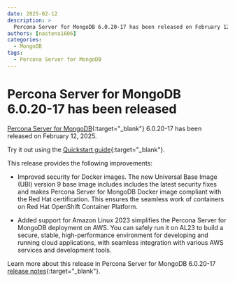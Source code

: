 ```yaml
---
date: 2025-02-12
description: >
  Percona Server for MongoDB 6.0.20-17 has been released on February 12, 2025.
authors: [nastena1606]
categories:
  - MongoDB
tags:
  - Percona Server for MongoDB
---
```


# Percona Server for MongoDB 6.0.20-17 has been released

<!-- more -->

[Percona Server for MongoDB](https://docs.percona.com/percona-server-for-mongodb/6.0/index.html){:target="_blank"} 6.0.20-17 has been released on February 12, 2025.

Try it out using the [Quickstart guide](https://docs.percona.com/percona-server-for-mongodb/6.0/install/index.html){:target="_blank"}. 

This release provides the following improvements:

* Improved security for Docker images. The new Universal Base Image (UBI) version 9 base image includes includes the latest security fixes and makes Percona Server for MongoDB Docker image compliant with the Red Hat certification. This ensures the seamless work of containers on Red Hat OpenShift Container Platform.

* Added support for Amazon Linux 2023 simplifies the Percona Server for MongoDB deployment on AWS. You can safely run it on AL23 to build a secure, stable, high-performance environment for developing and running cloud applications, with seamless integration with various AWS services and development tools. 
   

Learn more about this release in Percona Server for MongoDB 6.0.20-17 [release notes](https://docs.percona.com/percona-server-for-mongodb/6.0/release_notes/6.0.20-17.html){:target="_blank"}.

